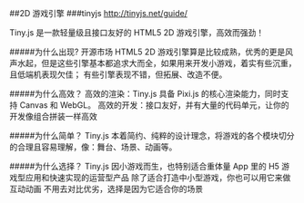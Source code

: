 ##2D 游戏引擎
###tinyjs
http://tinyjs.net/guide/

Tiny.js 是一款轻量级且接口友好的 HTML5 2D 游戏引擎，高效而强劲！

#####为什么出现?
开源市场 HTML5 2D 游戏引擎算是比较成熟，优秀的更是风声水起，但是这些引擎基本都追求大而全，如果用来开发小游戏，着实有些沉重，且低端机表现欠佳；
有些引擎表现不错，但拓展、改造不便。

#####为什么高效？
高效的渲染：Tiny.js 具备 Pixi.js 的核心渲染能力，同时支持 Canvas 和 WebGL。
高效的开发：接口友好，并有大量的代码单元，让你的开发像组合拼装一样高效

#####为什么简单？
Tiny.js 本着简约、纯粹的设计理念，将游戏的各个模块切分的合理且容易理解，像：舞台、场景、动画等。

#####为什么选择？
Tiny.js 因小游戏而生，也特别适合重体量 App 里的 H5 游戏型应用和快速实现的运营型产品
除了适合打造中小型游戏，你也可以用它来做互动动画
不用去对比优劣，选择是因为它适合你的场景
